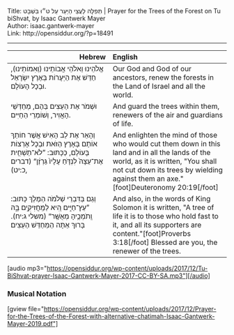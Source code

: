 <html>
<head></head>
<body>
Title: תְּפִלָּה לַעֲצֵי הַיַּעַר עַל ט״וּ בִּשְׁבָט | Prayer for the Trees of the Forest on Tu biShvat, by Isaac Gantwerk Mayer<br />
Author: isaac.gantwerk-mayer<br />
Link: http://opensiddur.org/?p=18491
<p />
<hr />

<table style="margin-left: auto;margin-right: auto;" class="draggable">
<thead><tr><th id="x" style="text-align: right;">Hebrew</th><th style="text-align: left;">English</th></tr></thead>
<tbody>
<tr>
<td style="vertical-align:top;" width="46%">
<div class="liturgy"><span lang="he">
אֱלֹהֵינוּ וֵאלֹהֵי אֲבוֹתֵינוּ (וְאִמוֹתֵינוּ), 
חַדֵּשׁ אֶת הַיְּעָרוֹת 
בְּאֶרֶץ יִשְׂרָאֵל 
וּבְכָל הָעוֹלָם. 
</span></div>
</td>
 
<td style="vertical-align:top;" width="53%">
<div class="english">
Our God and God of our ancestors, 
renew the forests 
in the Land of Israel 
and all the world. 
</div></td></tr>


<tr><td style="vertical-align:top;" width="46%">
<div class="liturgy"><span lang="he">
וּשְׁמֹר אֶת הַעֵצִים בַּהֶם, 
מְחַדְּשֵׁי הָאֲוִיר, 
וְשׁוֹמְרֵי הַחַיִּים. 
</span></div>
</td>
 
<td style="vertical-align:top;" width="53%">
<div class="english">
And guard the trees within them, 
renewers of the air 
and guardians of life. 
</div></td></tr>


<tr><td style="vertical-align:top;" width="46%">
<div class="liturgy"><span lang="he">
וְהָאֵר אֶת לֵב הָאִישׁ
אֲשֶׁר חוֹתֵךְ אוֹתָם בָּאָרֶץ הַזֹּאת 
וּבְכָל אָרְצוֹת בָּעוֹלָם, 
כַּכָּתּוּב: ”לֹא־תַשְׁחִ֤ית אֶת־עֵצָהּ֙ לִנְדֹּ֤חַ עָלָיו֙ גַּרְזֶ֔ן“ <span class="citation">(דברים כ:יט)</span>, 
</span></div>
</td>
 
<td style="vertical-align:top;" width="53%">
<div class="english">
And enlighten the mind 
of those who would cut them down in this land 
and in all the lands of the world, 
as it is written, "You shall not cut down its trees by wielding against them an axe."[foot]Deuteronomy 20:19[/foot]
</div></td></tr>


<tr><td style="vertical-align:top;" width="46%">
<div class="liturgy"><span lang="he">
וְגַם בְּדִּבְרֵי שְׁלֹמֹה הַמֶּלֶךְ כָּתּוּב: 
”עֵץ־חַיִּ֣ים הִ֭יא לַמַּֽחֲזִיקִ֣ים בָּ֑הּ 
וְֽתֹמְכֶ֥יהָ מְאֻשָּֽׁר“ <span class="citation">(משלי ג:יח)</span>. 
בָּרוּךְ אַתָּה הַמְּחַדֵּשׁ הַעֵצִים׃
</span></div>
</td>
 
<td style="vertical-align:top;" width="53%">
<div class="english">
And also, in the words of King Solomon it is written, 
"A tree of life it is to those who hold fast to it, 
and all its supporters are content."[foot]Proverbs 3:18[/foot]
Blessed are you, the renewer of the trees.
</div></td>
</tr>
</tbody></table>

[audio mp3="https://opensiddur.org/wp-content/uploads/2017/12/Tu-BiShvat-prayer-Isaac-Gantwerk-Mayer-2017-CC-BY-SA.mp3"][/audio]

<h3>Musical Notation</h3>

[gview file="https://opensiddur.org/wp-content/uploads/2017/12/Prayer-for-the-Trees-of-the-Forest-with-alternative-chatimah-Isaac-Gantwerk-Mayer-2019.pdf"]

</body>
</html>
